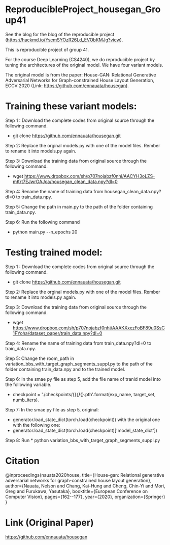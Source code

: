 # ReproducibleProject_housegan_Group41


See the blog for the blog of the reproducible project (https://hackmd.io/YsemSYOzR26Ld_EVObKMJg?view).

This is reproducible project of group 41.

For the course Deep Learning (CS4240), we do reproducible project by tuning the architectures of the original model. We have four variant models.


The original model is from the paper: House-GAN: Relational Generative Adversarial Networks for Graph-constrained House Layout Generation, ECCV 2020 (Link: https://github.com/ennauata/housegan).





# Training these variant models:

Step 1 : Download the complete codes from original source through the following command. 
* git clone https://github.com/ennauata/housegan.git

Step 2: Replace the orginal models.py with one of the model files. Rember to rename it into models.py again.

Step 3: Download the training data from original source through the following command. 
* wget https://www.dropbox.com/sh/p707nojabzf0nhi/AACYH3oLZS-mKrt7EJwrOAJca/housegan_clean_data.npy?dl=0

Step 4: Rename the name of training data from housegan_clean_data.npy?dl=0 to train_data.npy.

Step 5: Change the path in main.py to the path of the folder containing train_data.npy. 

Step 6: Run the following command
* python main.py --n_epochs 20

# Testing trained model:

Step 1 : Download the complete codes from original source through the following command. 
* git clone https://github.com/ennauata/housegan.git

Step 2: Replace the orginal models.py with one of the model files. Rember to rename it into models.py again.

Step 3: Download the training data from original source through the following command. 
* wget https://www.dropbox.com/sh/p707nojabzf0nhi/AAAKXxezFoBF89u0SsC1FYoha/dataset_paper/train_data.npy?dl=0

Step 4: Rename the name of training data from train_data.npy?dl=0 to train_data.npy.

Step 5: Change the room_path in variation_bbs_with_target_graph_segments_suppl.py to the path of the folder containing train_data.npy and to the trained model.

Step 6: In the smae py file as step 5, add the file name of tranid model into the following variable.
* checkpoint = './checkpoints/{}_{}_{}.pth'.format(exp_name, target_set, numb_iters).

Step 7: In the smae py file as step 5, original:
* generator.load_state_dict(torch.load(checkpoint)) 
with the original one with the following one:
* generator.load_state_dict(torch.load(checkpoint)['model_state_dict'])

Step 8: Run * python variation_bbs_with_target_graph_segments_suppl.py








# Citation

@inproceedings{nauata2020house,
  title={House-gan: Relational generative adversarial networks for graph-constrained house layout generation},
  author={Nauata, Nelson and Chang, Kai-Hung and Cheng, Chin-Yi and Mori, Greg and Furukawa, Yasutaka},
  booktitle={European Conference on Computer Vision},
  pages={162--177},
  year={2020},
  organization={Springer}
}

# Link (Original Paper)

 https://github.com/ennauata/housegan
